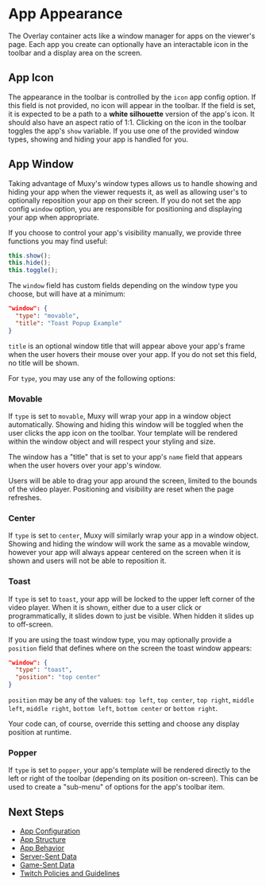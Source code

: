 # App Appearance
The Overlay container acts like a window manager for apps on the viewer's page. Each app you create
can optionally have an interactable icon in the toolbar and a display area on the screen.

## App Icon
The appearance in the toolbar is controlled by the `icon` app config option. If this field is not
provided, no icon will appear in the toolbar. If the field is set, it is expected to be a path to a
**white silhouette** version of the app's icon. It should also have an aspect ratio of 1:1.
Clicking on the icon in the toolbar toggles the app's `show` variable. 
If you use one of the provided window types, showing and hiding your app is handled for you.

## App Window
Taking advantage of Muxy's window types allows us to handle showing and hiding your app when the
viewer requests it, as well as allowing user's to optionally reposition your app on their screen.
If you do not set the app config `window` option, you are responsible for positioning and displaying
your app when appropriate.

If you choose to control your app's visibility manually, we provide three functions you may find
useful:

```javascript
this.show();
this.hide();
this.toggle();
```

The `window` field has custom fields depending on the window type you choose, but will have at a
minimum:

```json
"window": {
  "type": "movable",
  "title": "Toast Popup Example"
}
```

`title` is an optional window title that will appear above your app's frame when the user hovers
their mouse over your app. If you do not set this field, no title will be shown.

For `type`, you may use any of the following options:

### Movable
If `type` is set to `movable`, Muxy will wrap your app in a window object automatically. Showing
and hiding this window will be toggled when the user clicks the app icon on the toolbar. Your
template will be rendered within the window object and will respect your styling and size.

The window has a "title" that is set to your app's `name` field that appears when the user hovers
over your app's window.

Users will be able to drag your app around the screen, limited to the bounds of the video player.
Positioning and visibility are reset when the page refreshes.

### Center
If `type` is set to `center`, Muxy will similarly wrap your app in a window object. Showing and
hiding the window will work the same as a movable window, however your app will always appear
centered on the screen when it is shown and users will not be able to reposition it.

### Toast
If `type` is set to `toast`, your app will be locked to the upper left corner of the video player.
When it is shown, either due to a user click or programmatically, it slides down to just be visible.
When hidden it slides up to off-screen.

If you are using the toast window type, you may optionally provide a `position` field that defines
where on the screen the toast window appears:

```json
"window": {
  "type": "toast",
  "position": "top center"
}
```

`position` may be any of the values: `top left`, `top center`, `top right`, `middle left`,
`middle right`, `bottom left`, `bottom center` or `bottom right`.

Your code can, of course, override this setting and choose any display position at runtime.

### Popper
If `type` is set to `popper`, your app's template will be rendered directly to the left or right
of the toolbar (depending on its position on-screen). This can be used to create a "sub-menu" of
options for the app's toolbar item.

## Next Steps
 - [App Configuration](AppConfiguration.md)
 - [App Structure](AppStructure.md)
 - [App Behavior](AppBehavior.md)
 - [Server-Sent Data](ServerSentData.md)
 - [Game-Sent Data](GameSentData.md)
 - [Twitch Policies and Guidelines](TwitchPolicies.md)

